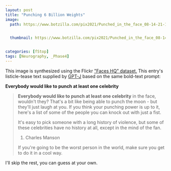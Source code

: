 ```yaml
---
layout: post
title: "Punching 6 Billion Weights"
image:
  path: https://www.botzilla.com/pix2021/Punched_in_the_face_08-14-21-14.jpg


  thumbnail: https://www.botzilla.com/pix2021/Punched_in_the_face_08-14-21-14.jpg


categories: [fStop]
tags: [Neurography, _Phase4]
---
```


This image is synthesized using the Flickr <a href="https://github.com/NVlabs/ffhq-dataset">"Faces HQ" dataset.</a> This entry's listicle-tease text supplied by <a href="https://github.com/kingoflolz/mesh-transformer-jax">GPT-J</a> based on the same bold-text prompt:

<b>Everybody would like to punch at least one celebrity</b>

<!--more-->

> <b>Everybody would like to punch at least one celebrity</b> in the face, wouldn't they? That's a bit like being able to punch the moon - but they'll just laugh at you. If you think your punching power is up to it, here's a list of some of the people you can knock out with just a fist.
> 
> It's easy to pick someone with a long history of violence, but some of these celebrities have no history at all, except in the mind of the fan.
> 
> 1. Charles Manson
> 
> If you're going to be the worst person in the world, make sure you get to do it in a cool way.

I'll skip the rest, you can guess at your own.

